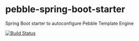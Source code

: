 # pebble-spring-boot-starter
Spring Boot starter to autoconfigure Pebble Template Engine

[![Build Status](https://travis-ci.org/hectorlf/pebble-spring-boot-starter.svg)](https://travis-ci.org/hectorlf/pebble-spring-boot-starter)